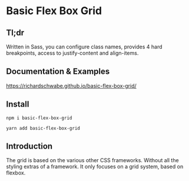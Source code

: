 # Basic Flex Box Grid

## Tl;dr

Written in Sass, you can configure class names, provides 4 hard breakpoints, access to justify-content and align-items.

## Documentation & Examples

https://richardschwabe.github.io/basic-flex-box-grid/

## Install

```
npm i basic-flex-box-grid
```

```
yarn add basic-flex-box-grid
```

## Introduction

The grid is based on the various other CSS frameworks. Without all the styling extras of a framework. It only focuses on a grid system, based on flexbox.
